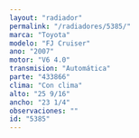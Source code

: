 ```yaml
---
layout: "radiador"
permalink: "/radiadores/5385/"
marca: "Toyota"
modelo: "FJ Cruiser"
ano: "2007"
motor: "V6 4.0"
transmision: "Automática"
parte: "433866"
clima: "Con clima"
alto: "25 9/16"
ancho: "23 1/4"
observaciones: ""
id: "5385"
---
```


